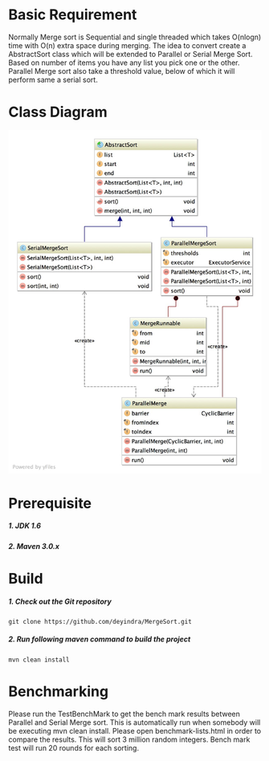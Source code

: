 Basic Requirement
============================
Normally Merge sort is Sequential and single threaded which takes O(nlogn) time with O(n) extra space during merging. The idea to convert create a AbstractSort class which will be extended to Parallel or Serial Merge Sort. Based on number of items you have any list you pick one or the other. Parallel Merge sort also take a threshold value, below of which it will perform same a serial sort.

Class Diagram
============================
![class diagram](sort.jpg)

Prerequisite
============================
##### 1. JDK 1.6
##### 2. Maven 3.0.x

Build
============================
##### 1. Check out the Git repository
    git clone https://github.com/deyindra/MergeSort.git

##### 2. Run following maven command to build the project
    mvn clean install

Benchmarking
============================
Please run the TestBenchMark to get the bench mark results between Parallel and Serial Merge sort. This is automatically run when somebody will be executing mvn clean install. Please open benchmark-lists.html in order to compare the results. This will sort 3 million random integers. Bench mark test will run 20 rounds for each sorting.


